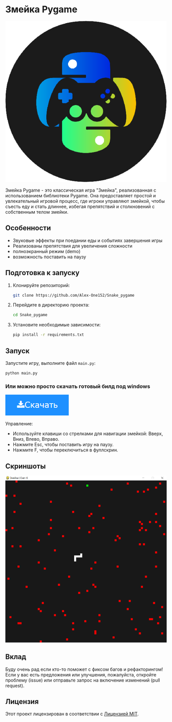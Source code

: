# Змейка Pygame 

![Змейка Pygame](screenshots/Python.png)

Змейка Pygame - это классическая игра "Змейка", реализованная с использованием библиотеки Pygame. Она предоставляет простой и увлекательный игровой процесс, где игроки управляют змейкой, чтобы съесть еду и стать длиннее, избегая препятствий и столкновений с собственным телом змейки.

## Особенности

- Звуковые эффекты при поедании еды и событиях завершения игры
- Реализованы препятствия для увеличения сложности
- полноэкранный режим (demo)
- возможность поставить на паузу

## Подготовка к запуску

1. Клонируйте репозиторий:

   ```bash
   git clone https://github.com/Alex-One152/Snake_pygame
   ```

2. Перейдите в директорию проекта:

   ```bash
   cd Snake_pygame
   ```

3. Установите необходимые зависимости:

   ```bash
   pip install -r requirements.txt
   ```

## Запуск

Запустите игру, выполните файл `main.py`:

```bash
python main.py
```
### Или можно просто скачать готовый билд под windows
[![](screenshots/download.png)](https://github.com/Alex-One152/Snake_pygame/raw/main/dist/Snake.exe)

Управление:
- Используйте клавиши со стрелками для навигации змейкой: Вверх, Вниз, Влево, Вправо.
- Нажмите Esc, чтобы поставить игру на паузу.
- Нажмите F, чтобы переключиться в фуллскрин.


## Скриншоты

![Игровой процесс](screenshots/gameplay.png)

## Вклад

Буду очень рад если кто-то поможет с фиксом багов и рефакторингом! Если у вас есть предложения или улучшения, пожалуйста, откройте проблему (issue) или отправьте запрос на включение изменений (pull request).

## Лицензия

Этот проект лицензирован в соответствии с [Лицензией MIT](LICENSE).

